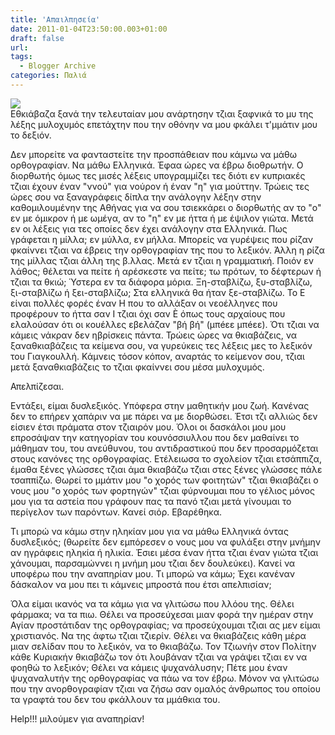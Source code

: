 ```yaml
---
title: 'Απαιλπησεία'
date: 2011-01-04T23:50:00.003+01:00
draft: false
url: 
tags:
  - Blogger Archive
categories: Παλιά
---
```


[![](https://blogger.googleusercontent.com/img/b/R29vZ2xl/AVvXsEjubLAns-QVtpYk2nJH04MY0D1vPnun5vf4KQUnyp96NjcFPcOfv8bDvYsUMSlBM4770bo-kYl-4laQ-ZTt2fjAo2I9OklWL7uIpcBSxdDmuGVsDhqcMM-oFxSZrTiVzqfKoLDzo__W8RI/s320/%25CE%25B3%25CF%2581%25CE%25AC%25CF%2588%25CE%25B9%25CE%25BC%25CE%25BF.jpg)](https://blogger.googleusercontent.com/img/b/R29vZ2xl/AVvXsEjubLAns-QVtpYk2nJH04MY0D1vPnun5vf4KQUnyp96NjcFPcOfv8bDvYsUMSlBM4770bo-kYl-4laQ-ZTt2fjAo2I9OklWL7uIpcBSxdDmuGVsDhqcMM-oFxSZrTiVzqfKoLDzo__W8RI/s1600/%25CE%25B3%25CF%2581%25CE%25AC%25CF%2588%25CE%25B9%25CE%25BC%25CE%25BF.jpg)  
Εθκιάβαζα ξανά την τελευταίαν μου ανάρτησην τζιαι ξαφνικά το μυ της λέξης μυλοχυμός επετάχτην που την οθόνην να μου φκάλει τ'μμάτιν μου το δεξιόν.

  

Δεν μπορείτε να φανταστείτε την προσπάθειαν που κάμνω να μάθω ορθογραφίαν. Να μάθω Ελληνικά. Έφαα ώρες να έβρω διοθρωτήν. Ο διορθωτής όμως τες μισές λέξεις υπογραμμίζει τες διότι εν κυπριακές τζιαι έχουν έναν "ννού" για νούρον ή έναν "η" για μούττην. Τρώεις τες ώρες σου να ξαναγράφεις δίπλα την ανάλογην λέξην στην καθομιλουμένην της Αθήνας για να σου τσιεκκάρει ο διορθωτής αν το "ο" εν με όμικρον ή με ωμέγα, αν το "η" εν με ήττα ή με έψιλον γιώτα. Μετά εν οι λέξεις για τες οποίες δεν έχει ανάλογην στα Ελληνικά. Πως γράφεται η μίλλα; εν μύλλα, εν μήλλα. Μπορείς να γυρέψεις που ρίζαν φκαίννει τζιαι να έβρεις την ορθογραφίαν της που το λεξικόν. Άλλη η ρίζα της μίλλας τζιαι άλλη της β.λλας. Μετά εν τζιαι η γραμματική. Ποιόν εν λάθος; θέλεται να πείτε ή αρέσκεστε να πείτε; τω πρότων, το δέφτερων ή τζιαι τα θκιώ; Ύστερα εν τα διάφορα μόρια. Ξη-σταβλίζω, ξυ-σταβλίζω, ξι-σταβλίζω ή ξει-σταβλίζω; Στα ελληνικά θα ήταν ξε-σταβλίζω. Το Ε είναι πολλές φορές έναν Η που το αλλάξαν οι νεοέλληνες που προφέρουν το ήττα σαν Ι τζιαι όχι σαν È όπως τους αρχαίους που ελαλούσαν ότι οι κουέλλες εβελάζαν "βή βή" (μπéεε μπéεε). Ότι τζιαι να κάμεις νάκραν δεν ηβρίσκεις πάντα. Τρώεις ώρες να θκιαβάζεις, να ξαναθκιαβάζεις τα κείμενα σου, να γυρεύκεις τες λέξεις μες το λεξικόν του Γιαγκουλλή. Κάμνεις τόσον κόπον, αναρτάς το κείμενον σου, τζιαι μετά ξαναθκιαβάζεις το τζιαι φκαίννει σου μέσα μυλοχυμός.

  

Απελπίζεσαι.

  

Εντάξει, είμαι δυσλεξικός. Υπόφερα στην μαθητικήν μου ζωή. Κανένας δεν το επήρεν χαπάριν να με πάρει να με διορθώσει. Έτσι τζι αλλιώς δεν είσιεν έτσι πράματα στον τζιαιρόν μου. Όλοι οι δασκάλοι μου μου επροσάψαν την κατηγορίαν του κουνόσσιυλλου που δεν μαθαίνει το μάθημαν του, του ανεύθυνου, του αντιδραστικού που δεν προσαρμόζεται στους κανόνες της ορθογραφίας. Ετέλειωσα το σχολείον τζιαι ετσάππιζα, έμαθα ξένες γλώσσες τζιαι άμα θκιαβάζω τζιαι στες ξένες γλώσσες πάλε τσαππίζω. Θωρεί το μμάτιν μου "ο χορός των φοιτητών" τζιαι θκιαβάζει ο νους μου "ο χορός των φορτηγών" τζιαι φύρνουμαι που το γέλιος μόνος μου για τα αστεία που γράφουν πας τα πανό τζιαι μετά γίνουμαι το περίγελον των παρόντων. Κανεί σιόρ. Εβαρέθηκα.

  

Τι μπορώ να κάμω στην ηληκίαν μου για να μάθω Ελληνικά όντας δυσλεξικός; (θωρείτε δεν εμπόρεσεν ο νους μου να φυλάξει στην μνήμην αν ηγράφεις ηληκία ή ηλικία. Έσιει μέσα έναν ήττα τζιαι έναν γιώτα τζιαι χάνουμαι, παρσαμώννει η μνήμη μου τζιαι δεν δουλεύκει). Κανεί να υποφέρω που την αναπηρίαν μου. Τι μπορώ να κάμω; Έχει κανέναν δάσκαλον να μου πει τι κάμνεις μπροστά που έτσι απελπισίαν;

  

Όλα είμαι ικανός να τα κάμω για να γλιτώσω που λλόου της. Θέλει φάρμακα; να τα πιω. Θέλει να προσεύχεσαι μιαν φορά την ημέραν στην Αγίαν προστάτιδαν της ορθογραφίας; να προσεύχουμαι τζιαι ας μεν είμαι χριστιανός. Να της άφτω τζιαι τζιερίν. Θέλει να θκιαβάζεις κάθη μέρα μιαν σελίδαν που το λεξικόν, να το θκιαβάζω. Τον Τζιωνήν στον Πολίτην κάθε Κυριακήν θκιαβάζω τον ότι λουβάναν τζιαι να γράψει τζιαι εν να φοηθώ το λεξικόν; Θέλει να κάμεις ψυχανάλυσην; Πέτε μου έναν ψυχαναλυτήν της ορθογραφίας να πάω να τον έβρω. Μόνον να γλιτώσω που την ανορθογραφίαν τζιαι να ζήσω σαν ομαλός άνθρωπος του οποίου τα γραφτά του δεν του φκάλλουν τα μμάθκια του.

  

Help!!! μιλούμεν για αναπηρίαν!
